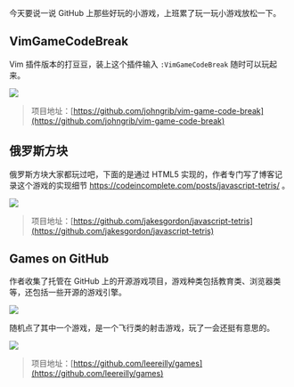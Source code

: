 今天要说一说 GitHub 上那些好玩的小游戏，上班累了玩一玩小游戏放松一下。

## VimGameCodeBreak

Vim 插件版本的打豆豆，装上这个插件输入 `:VimGameCodeBreak` 随时可以玩起来。

![](<https://user-images.githubusercontent.com/1855714/27774457-7e001646-5fcd-11e7-9e90-c37eafefad9c.gif>)

> 项目地址：[https://github.com/johngrib/vim-game-code-break](https://github.com/johngrib/vim-game-code-break)

## 俄罗斯方块

俄罗斯方块大家都玩过吧，下面的是通过 HTML5 实现的，作者专门写了博客记录这个游戏的实现细节 https://codeincomplete.com/posts/javascript-tetris/ 。

![](https://7465-test-3c9b5e-1258459492.tcb.qcloud.la/GitHub%E7%B2%BE%E9%80%89/game01.png)

> 项目地址：[https://github.com/jakesgordon/javascript-tetris](https://github.com/jakesgordon/javascript-tetris)

## Games on GitHub

作者收集了托管在 GitHub 上的开源游戏项目，游戏种类包括教育类、浏览器类等，还包括一些开源的游戏引擎。

![](https://7465-test-3c9b5e-1258459492.tcb.qcloud.la/GitHub%E7%B2%BE%E9%80%89/game02.png)

随机点了其中一个游戏，是一个飞行类的射击游戏，玩了一会还挺有意思的。

![](https://7465-test-3c9b5e-1258459492.tcb.qcloud.la/GitHub%E7%B2%BE%E9%80%89/game03.png)

> 项目地址：[https://github.com/leereilly/games](https://github.com/leereilly/games)

